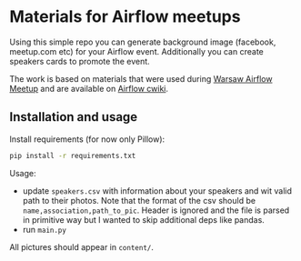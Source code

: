 # Materials for Airflow meetups

Using this simple repo you can generate background image (facebook, meetup.com etc)
for your Airflow event. Additionally you can create speakers cards to promote
the event. 

The work is based on materials that were used during [Warsaw Airflow Meetup](https://www.meetup.com/pl-PL/Warsaw-Airflow-Meetup/) and are available on [Airflow cwiki](https://cwiki.apache.org/confluence/display/AIRFLOW/Promo+stuff).

## Installation and usage

Install requirements (for now only Pillow):
```sh
pip install -r requirements.txt
```

Usage:
- update `speakers.csv` with information about your speakers and wit valid path to 
their photos. Note that the format of the csv should be `name,association,path_to_pic`.
Header is ignored and the file is parsed in primitive way but I wanted to skip additional
deps like pandas.
- run `main.py`

All pictures should appear in `content/`.

